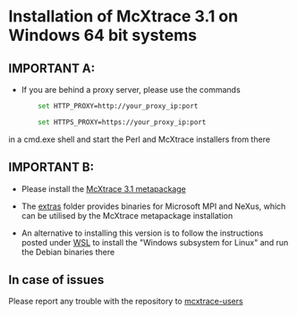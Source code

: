 # Installation of McXtrace 3.1 on Windows 64 bit systems


## IMPORTANT A:
* If you are behind a proxy server, please use the commands
	```bash
		set HTTP_PROXY=http://your_proxy_ip:port
	```
	```bash
		set HTTPS_PROXY=https://your_proxy_ip:port
	```
in a cmd.exe shell and start the Perl and McXtrace installers from there
	
##  IMPORTANT B:
* Please install the [McXtrace 3.1 metapackage](http://download.mcxtrace.org/mcxtrace-3.1/windows/McXtrace-Metapackage-3.1-win64.exe)

* The [extras](http://download.mcxtrace.org/mcxtrace-3.1/windows/extras)
  folder provides binaries for Microsoft MPI and NeXus, which can be utilised by the McXtrace metapackage installation

* An alternative to installing this version is to follow the instructions
posted under [WSL](WSL/README.md) to install the 
"Windows subsystem for Linux" and run the Debian binaries there

## In case of issues
Please report any trouble with the repository to [mcxtrace-users](mailto:mcxtrace-users@mcxtrace.org)

